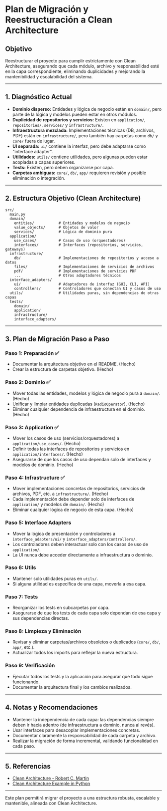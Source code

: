 # Plan de Migración y Reestructuración a Clean Architecture

## Objetivo
Reestructurar el proyecto para cumplir estrictamente con Clean Architecture, asegurando que cada módulo, archivo y responsabilidad esté en la capa correspondiente, eliminando duplicidades y mejorando la mantenibilidad y escalabilidad del sistema.

---

## 1. Diagnóstico Actual

- **Dominio disperso:** Entidades y lógica de negocio están en `domain/`, pero parte de la lógica y modelos pueden estar en otros módulos.
- **Duplicidad de repositorios y servicios:** Existen en `application/`, `repositories/`, `services/` y `infrastructure/`.
- **Infraestructura mezclada:** Implementaciones técnicas (DB, archivos, PDF) están en `infrastructure/`, pero también hay carpetas como `db/` y `core/` fuera de lugar.
- **UI separada:** `ui/` contiene la interfaz, pero debe adaptarse como "interface adapter".
- **Utilidades:** `utils/` contiene utilidades, pero algunas pueden estar acopladas a capas superiores.
- **Tests:** Existen, pero deben organizarse por capa.
- **Carpetas ambiguas:** `core/`, `db/`, `app/` requieren revisión y posible eliminación o integración.

---

## 2. Estructura Objetivo (Clean Architecture)

```
src/
  main.py
  domain/
    entities/           # Entidades y modelos de negocio
    value_objects/      # Objetos de valor
    services/           # Lógica de dominio pura
  application/
    use_cases/          # Casos de uso (orquestadores)
    interfaces/         # Interfaces (repositorios, servicios, gateways)
  infrastructure/
    db/                 # Implementaciones de repositorios y acceso a datos
    files/              # Implementaciones de servicios de archivos
    pdf/                # Implementaciones de servicios PDF
    ...                 # Otros adaptadores técnicos
  interface_adapters/
    ui/                 # Adaptadores de interfaz (GUI, CLI, API)
    controllers/        # Controladores que conectan UI y casos de uso
  utils/                # Utilidades puras, sin dependencias de otras capas
  tests/
    domain/
    application/
    infrastructure/
    interface_adapters/
```

---

## 3. Plan de Migración Paso a Paso

### Paso 1: Preparación ✅
- Documentar la arquitectura objetivo en el README. (Hecho)
- Crear la estructura de carpetas objetivo. (Hecho)

### Paso 2: Dominio ✅
- Mover todas las entidades, modelos y lógica de negocio pura a `domain/`. (Hecho)
- Unificar y limpiar entidades duplicadas (`RadioOperator`). (Hecho)
- Eliminar cualquier dependencia de infraestructura en el dominio. (Hecho)


### Paso 3: Application ✅
- Mover los casos de uso (servicios/orquestadores) a `application/use_cases/`. (Hecho)
- Definir todas las interfaces de repositorios y servicios en `application/interfaces/`. (Hecho)
- Asegurarse de que los casos de uso dependan solo de interfaces y modelos de dominio. (Hecho)


### Paso 4: Infrastructure ✅
- Mover implementaciones concretas de repositorios, servicios de archivos, PDF, etc. a `infrastructure/`. (Hecho)
- Cada implementación debe depender solo de interfaces de `application/` y modelos de `domain/`. (Hecho)
- Eliminar cualquier lógica de negocio de esta capa. (Hecho)

### Paso 5: Interface Adapters
- Mover la lógica de presentación y controladores a `interface_adapters/ui/` y `interface_adapters/controllers/`.
- Los controladores deben interactuar solo con los casos de uso de `application/`.
- La UI nunca debe acceder directamente a infraestructura o dominio.

### Paso 6: Utils
- Mantener solo utilidades puras en `utils/`.
- Si alguna utilidad es específica de una capa, moverla a esa capa.

### Paso 7: Tests
- Reorganizar los tests en subcarpetas por capa.
- Asegurarse de que los tests de cada capa solo dependan de esa capa y sus dependencias directas.

### Paso 8: Limpieza y Eliminación
- Revisar y eliminar carpetas/archivos obsoletos o duplicados (`core/`, `db/`, `app/`, etc.).
- Actualizar todos los imports para reflejar la nueva estructura.

### Paso 9: Verificación
- Ejecutar todos los tests y la aplicación para asegurar que todo sigue funcionando.
- Documentar la arquitectura final y los cambios realizados.

---

## 4. Notas y Recomendaciones

- Mantener la independencia de cada capa: las dependencias siempre deben ir hacia adentro (de infraestructura a dominio, nunca al revés).
- Usar interfaces para desacoplar implementaciones concretas.
- Documentar claramente la responsabilidad de cada carpeta y archivo.
- Realizar la migración de forma incremental, validando funcionalidad en cada paso.

---

## 5. Referencias
- [Clean Architecture - Robert C. Martin](https://8thlight.com/blog/uncle-bob/2012/08/13/the-clean-architecture.html)
- [Clean Architecture Example in Python](https://github.com/jeffknupp/clean-architecture)

---

Este plan permitirá migrar el proyecto a una estructura robusta, escalable y mantenible, alineada con Clean Architecture.
